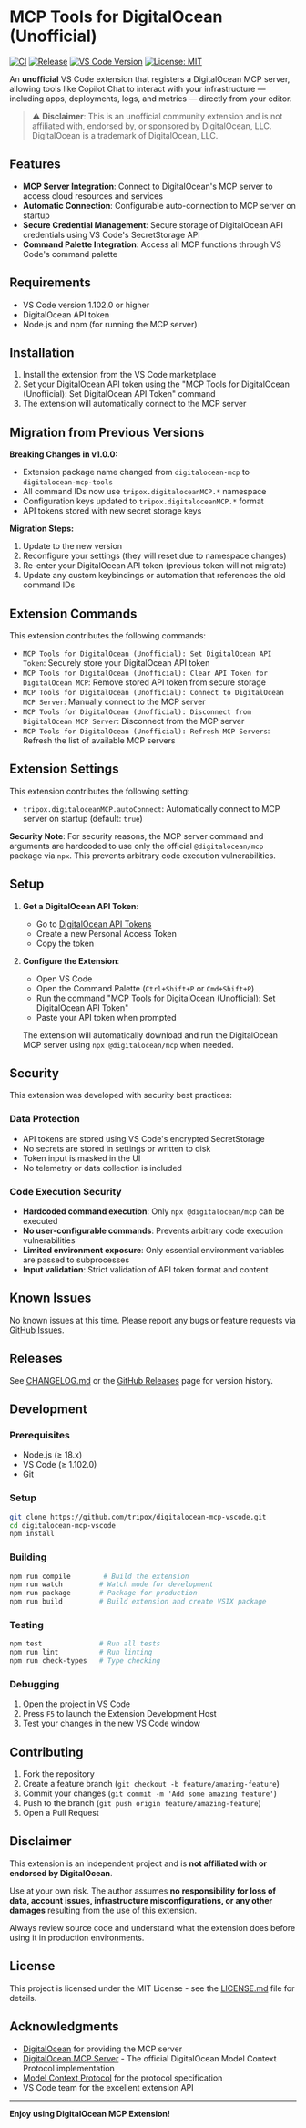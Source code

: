 # MCP Tools for DigitalOcean (Unofficial)

[![CI](https://github.com/tripox/digitalocean-mcp-vscode/actions/workflows/ci.yml/badge.svg)](https://github.com/tripox/digitalocean-mcp-vscode/actions/workflows/ci.yml)
[![Release](https://github.com/tripox/digitalocean-mcp-vscode/actions/workflows/release.yml/badge.svg)](https://github.com/tripox/digitalocean-mcp-vscode/actions/workflows/release.yml)
[![VS Code Version](https://img.shields.io/badge/VS%20Code-1.102.0+-blue.svg)](https://code.visualstudio.com/)
[![License: MIT](https://img.shields.io/badge/License-MIT-yellow.svg)](https://opensource.org/licenses/MIT)

An **unofficial** VS Code extension that registers a DigitalOcean MCP server, allowing tools like Copilot Chat to interact with your infrastructure — including apps, deployments, logs, and metrics — directly from your editor.

> **⚠️ Disclaimer**: This is an unofficial community extension and is not affiliated with, endorsed by, or sponsored by DigitalOcean, LLC. DigitalOcean is a trademark of DigitalOcean, LLC.

## Features

- **MCP Server Integration**: Connect to DigitalOcean's MCP server to access cloud resources and services
- **Automatic Connection**: Configurable auto-connection to MCP server on startup
- **Secure Credential Management**: Secure storage of DigitalOcean API credentials using VS Code's SecretStorage API
- **Command Palette Integration**: Access all MCP functions through VS Code's command palette

## Requirements

- VS Code version 1.102.0 or higher
- DigitalOcean API token
- Node.js and npm (for running the MCP server)

## Installation

1. Install the extension from the VS Code marketplace
2. Set your DigitalOcean API token using the "MCP Tools for DigitalOcean (Unofficial): Set DigitalOcean API Token" command
3. The extension will automatically connect to the MCP server

## Migration from Previous Versions

**Breaking Changes in v1.0.0:**
- Extension package name changed from `digitalocean-mcp` to `digitalocean-mcp-tools`
- All command IDs now use `tripox.digitaloceanMCP.*` namespace
- Configuration keys updated to `tripox.digitaloceanMCP.*` format
- API tokens stored with new secret storage keys

**Migration Steps:**
1. Update to the new version
2. Reconfigure your settings (they will reset due to namespace changes)
3. Re-enter your DigitalOcean API token (previous token will not migrate)
4. Update any custom keybindings or automation that references the old command IDs

## Extension Commands

This extension contributes the following commands:

* `MCP Tools for DigitalOcean (Unofficial): Set DigitalOcean API Token`: Securely store your DigitalOcean API token
* `MCP Tools for DigitalOcean (Unofficial): Clear API Token for DigitalOcean MCP`: Remove stored API token from secure storage
* `MCP Tools for DigitalOcean (Unofficial): Connect to DigitalOcean MCP Server`: Manually connect to the MCP server
* `MCP Tools for DigitalOcean (Unofficial): Disconnect from DigitalOcean MCP Server`: Disconnect from the MCP server
* `MCP Tools for DigitalOcean (Unofficial): Refresh MCP Servers`: Refresh the list of available MCP servers

## Extension Settings

This extension contributes the following setting:

* `tripox.digitaloceanMCP.autoConnect`: Automatically connect to MCP server on startup (default: `true`)

**Security Note**: For security reasons, the MCP server command and arguments are hardcoded to use only the official `@digitalocean/mcp` package via `npx`. This prevents arbitrary code execution vulnerabilities.

## Setup

1. **Get a DigitalOcean API Token**:
   - Go to [DigitalOcean API Tokens](https://cloud.digitalocean.com/account/api/tokens)
   - Create a new Personal Access Token
   - Copy the token

2. **Configure the Extension**:
   - Open VS Code
   - Open the Command Palette (`Ctrl+Shift+P` or `Cmd+Shift+P`)
   - Run the command "MCP Tools for DigitalOcean (Unofficial): Set DigitalOcean API Token"
   - Paste your API token when prompted

   The extension will automatically download and run the DigitalOcean MCP server using `npx @digitalocean/mcp` when needed.

## Security

This extension was developed with security best practices:

### Data Protection
- API tokens are stored using VS Code's encrypted SecretStorage
- No secrets are stored in settings or written to disk
- Token input is masked in the UI
- No telemetry or data collection is included

### Code Execution Security
- **Hardcoded command execution**: Only `npx @digitalocean/mcp` can be executed
- **No user-configurable commands**: Prevents arbitrary code execution vulnerabilities
- **Limited environment exposure**: Only essential environment variables are passed to subprocesses
- **Input validation**: Strict validation of API token format and content

## Known Issues

No known issues at this time. Please report any bugs or feature requests via [GitHub Issues](https://github.com/tripox/digitalocean-mcp-vscode/issues).

## Releases

See [CHANGELOG.md](./CHANGELOG.md) or the [GitHub Releases](https://github.com/tripox/digitalocean-mcp-vscode/releases) page for version history.

## Development

### Prerequisites
- Node.js (≥ 18.x)
- VS Code (≥ 1.102.0)
- Git

### Setup
```bash
git clone https://github.com/tripox/digitalocean-mcp-vscode.git
cd digitalocean-mcp-vscode
npm install
```

### Building
```bash
npm run compile        # Build the extension
npm run watch         # Watch mode for development
npm run package       # Package for production
npm run build         # Build extension and create VSIX package
```

### Testing
```bash
npm test              # Run all tests
npm run lint          # Run linting
npm run check-types   # Type checking
```

### Debugging
1. Open the project in VS Code
2. Press `F5` to launch the Extension Development Host
3. Test your changes in the new VS Code window

## Contributing

1. Fork the repository
2. Create a feature branch (`git checkout -b feature/amazing-feature`)
3. Commit your changes (`git commit -m 'Add some amazing feature'`)
4. Push to the branch (`git push origin feature/amazing-feature`)
5. Open a Pull Request

## Disclaimer

This extension is an independent project and is **not affiliated with or endorsed by DigitalOcean**.

Use at your own risk. The author assumes **no responsibility for loss of data, account issues, infrastructure misconfigurations, or any other damages** resulting from the use of this extension.

Always review source code and understand what the extension does before using it in production environments.

## License

This project is licensed under the MIT License - see the [LICENSE.md](LICENSE.md) file for details.

## Acknowledgments

- [DigitalOcean](https://www.digitalocean.com/) for providing the MCP server
- [DigitalOcean MCP Server](https://github.com/digitalocean/digitalocean-mcp) - The official DigitalOcean Model Context Protocol implementation
- [Model Context Protocol](https://modelcontextprotocol.io/) for the protocol specification
- VS Code team for the excellent extension API

---

**Enjoy using DigitalOcean MCP Extension!**
